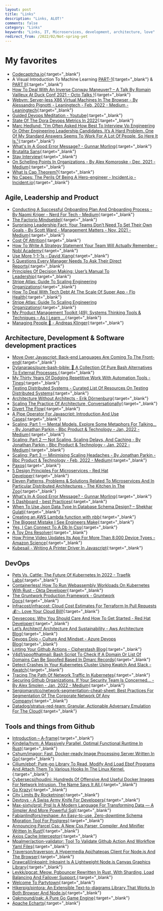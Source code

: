 ```yaml
---
layout: post
title: "Links"
description: "Links, ALOT!"
comments: false
category: "Links"
keywords: "Links, IT, Microservices, development, architecture, love"
redirect_from: /2022/02/Not-spring-yet
---
```

<!-- markdownlint-disable MD033 MD020 MD025-->
# My favorites<a name="favorites"></a>

- [Codecaptcha.io](https://www.codecaptcha.io/){:target="_blank"}
- A Visual Introduction To Machine Learning [PART-1](http://www.r2d3.us/visual-intro-to-machine-learning-part-1/){:target="_blank"} & [PART II](http://www.r2d3.us/visual-intro-to-machine-learning-part-2/){:target="_blank"}
- [How To Deal With An Inverse Conway Maneuver? – A Talk By Romain Vailleux At Duck Conf 2021 - Octo Talks !](https://blog.octo.com/how-to-deal-with-an-inverse-conway-maneuver-a-talk-by-romain-vailleux-at-duck-conf-2021/){:target="_blank"}
- [Webvm: Server-less X86 Virtual Machines In The Browser - By Alessandro Pignotti - Leaningtech - Feb, 2022 - Medium - Leaningtech](https://medium.com/leaningtech/webvm-client-side-x86-virtual-machines-in-the-browser-40a60170b361){:target="_blank"}
- [Guided Devops Meditation - Youtube](https://www.youtube.com/watch?v=epcbx5HkCbM){:target="_blank"}
- [State Of The Dora Devops Metrics In 2022](https://isthisit.nz/posts/2022/state-of-the-dora-devops-metrics/){:target="_blank"}
- [Marc Hedlund: "I’m Often Asked How Best To Interview Vp Engineering Or Other Engineering Leadership Candidates. It’s A Hard Problem. One Of My Standard Answers Seems To Work For A Lot Of People, So Here It Is."](https://twitter.com/marcprecipice/status/1479731951162380288){:target="_blank"}
- [What's In A Good Error Message? - Gunnar Morling](https://www.morling.dev/blog/whats-in-a-good-error-message/){:target="_blank"}
- [Brutalita Sans](https://brutalita.com/){:target="_blank"}
- [Stay Interview](https://www.protocol.com/workplace/stay-interview-relay-payments-retention){:target="_blank"}
- [On Schelling Points In Organizations - By Alex Komoroske - Dec, 2021 - Medium](https://medium.com/@komorama/on-schelling-points-in-organizations-e90647cdd81b){:target="_blank"}
- [What Is Cap Theorem?](https://softwaremill.com/what-is-cap-theorem/){:target="_blank"}
- [No Capes: The Perils Of Being A Hero-engineer - Incident.io - Incident.io](https://incident.io/blog/no-capes){:target="_blank"}

## Agile, Leadership and Product<a name="agile"></a>

- [Conducting A Successful Onboarding Plan And Onboarding Process - By Naomi Kriger - Nerd For Tech - Medium](https://medium.com/nerd-for-tech/conducting-a-successful-onboarding-plan-and-onboarding-process-6ec1b01ec2ae){:target="_blank"}
- [The Factorio Mindsetdel](https://www.thediff.co/p/the-factorio-mindset){:target="_blank"}
- [Surprising Leadership Fact: Your Teams Don’t Need To Set Their Own Goals - By Scott Ward - Management Matters - Nov, 2021 - Medium](https://medium.com/management-matters/surprising-leadership-fact-your-teams-dont-need-to-set-their-own-goals-2e8656236030){:target="_blank"}
- [Cost Of Attrition](https://benjiweber.co.uk/blog/2022/01/12/cost-of-attrition/){:target="_blank"}
- [How To Write A Strategy Statement Your Team Will Actually Remember - Nobl Academy](https://academy.nobl.io/how-to-write-a-strategy-your-team-will-remember/){:target="_blank"}
- [Use More 1-1-1s – David Xiang](https://davidxiang.com/2021/12/30/use-more-1-1-1s/){:target="_blank"}
- [5 Questions Every Manager Needs To Ask Their Direct Reports](https://hbr.org/2022/01/5-questions-every-manager-needs-to-ask-their-direct-reports?deliveryName=DM174434){:target="_blank"}
- [Principles Of Decision Making: User’s Manual To Leadership](https://codingsans.com/blog/principles-of-decision-making){:target="_blank"}
- [Stripe Atlas: Guide To Scaling Engineering Organizations](https://stripe.com/en-dk/atlas/guides/scaling-eng){:target="_blank"}
- [How To Deal With Tech Debt At The Scale Of Super App - Flo Health](https://medium.com/flo-health/how-to-deal-with-tech-debt-at-the-scale-of-super-app-90da136d576d){:target="_blank"}
- [Stripe Atlas: Guide To Scaling Engineering Organizations](https://stripe.com/en-dk/atlas/guides/scaling-eng){:target="_blank"}
- [My Product Management Toolkit (49): Systems Thinking Tools & Techniques – As I Learn …](https://marcabraham.com/2022/02/13/my-product-management-toolkit-49-system-thinking-tools-techniques/){:target="_blank"}
- [Managing People 🤯 - Andreas Klinger](https://klinger.io/posts/managing-people-%F0%9F%A4%AF){:target="_blank"}

## Architecture, Development & Software development practices <a name="development"></a>

- [Move Over Javascript: Back-end Languages Are Coming To The Front-end](https://github.com/readme/featured/server-side-languages-for-front-end){:target="_blank"}
- [Dylanaraps/pure-bash-bible: 📖 A Collection Of Pure Bash Alternatives To External Processes.](https://github.com/dylanaraps/pure-bash-bible){:target="_blank"}
- [My Thirty Years Of Dodging Repetitive Work With Automation Tools - Tines](https://www.tines.com/blog/my-thirty-years-of-dodging-repetitive-work-with-automation-tools){:target="_blank"}
- [Testing Distributed Systems - Curated List Of Resources On Testing Distributed Systems](https://asatarin.github.io/testing-distributed-systems/){:target="_blank"}
- [Architecture Without Architects - Erik Dörnenburg](https://www.youtube.com/watch?v=qVyt3qQ_7TA){:target="_blank"}
- [Scaling The Practice Of Architecture, Conversationally](https://martinfowler.com/articles/scaling-architecture-conversationally.html){:target="_blank"}
- [Divert The Flow](https://martinfowler.com/articles/patterns-legacy-displacement/divert-the-flow.html){:target="_blank"}
- [A Pipe Operator For Javascript: Introduction And Use Cases](https://2ality.com/2022/01/pipe-operator.html){:target="_blank"}
- [Scaling: Part 1 — Mental Models. Explore Some Metaphors For Talking… - By Jonathan Parkin - Bbc Product & Technology - Jan, 2022 - Medium](https://medium.com/bbc-design-engineering/scaling-part-1-mental-models-1b1945bd462f){:target="_blank"}
- [Scaling: Part 2 — Not Scaling, Scaling Delays, And Caching - By Jonathan Parkin - Bbc Product & Technology - Jan, 2022 - Medium](https://medium.com/bbc-design-engineering/scaling-part-2-not-scaling-scaling-delays-and-caching-ba9b49d57709){:target="_blank"}
- [Scaling: Part 3 — Minimising Scaling Headaches - By Jonathan Parkin - Bbc Product & Technology - Feb, 2022 - Medium](https://medium.com/bbc-design-engineering/scaling-part-3-minimising-scaling-headaches-774664bee539){:target="_blank"}
- [Paxos](https://martinfowler.com/articles/patterns-of-distributed-systems/paxos.html){:target="_blank"}
- [5 Design Principles For Microservices - Red Hat Developer](https://developers.redhat.com/articles/2022/01/11/5-design-principles-microservices#five_design_principles_for_microservices){:target="_blank"}
- [Eleven Patterns, Problems & Solutions Related To Microservices And In Particular Distributed Architectures - The Kitchen In The Zoo](http://blog.maxant.co.uk/pebble/2021/05/24/1621878436189.html){:target="_blank"}
- [What's In A Good Error Message? - Gunnar Morling](https://www.morling.dev/blog/whats-in-a-good-error-message/){:target="_blank"}
- [5 Dashboard - best Practices](https://www.influxdata.com/blog/5-dashboard-design-best-practices/){:target="_blank"}
- [When To Use Json Data Type In Database Schema Design? – Shekhar Gulati](https://shekhargulati.com/2022/01/08/when-to-use-json-data-type-in-database-schema-design/){:target="_blank"}
- [Creating an AWS Lambda function with nbb](https://blog.michielborkent.nl/aws-lambda-nbb.html){:target="_blank"}
- [The Biggest Mistake I See Engineers Make](https://www.thezbook.com/the-biggest-mistake-i-see-engineers-make/){:target="_blank"}
- [Yes, I Can Connect To A Db In Css](https://www.leemeichin.com/posts/yes-i-can-connect-to-a-db-in-css.html){:target="_blank"}
- [A Toy Dns Resolver](https://jvns.ca/blog/2022/02/01/a-dns-resolver-in-80-lines-of-go/){:target="_blank"}
- [How Prime Video Updates Its App For More Than 8,000 Device Types - Amazon Science](https://www.amazon.science/blog/how-prime-video-updates-its-app-for-more-than-8-000-device-types){:target="_blank"}
- [Kubesail - Writing A Printer Driver In Javascript](https://kubesail.com/blog/2022-02-01-printer-driver-in-javascript){:target="_blank"}

## DevOps<a name="devops"></a>

- [Pets Vs. Cattle: The Future Of Kubernetes In 2022 - Traefik Labs](https://traefik.io/blog/pets-vs-cattle-the-future-of-kubernetes-in-2022/){:target="_blank"}
- [Containerless! How To Run Webassembly Workloads On Kubernetes With Rust - Okta Developer](https://developer.okta.com/blog/2022/01/28/webassembly-on-kubernetes-with-rust){:target="_blank"}
- [The Gruntwork Production Framework - Gruntwork Docs](https://docs.gruntwork.io/guides/production-framework/){:target="_blank"}
- [Infracost/infracost: Cloud Cost Estimates For Terraform In Pull Requests💰📉 Love Your Cloud Bill!](https://github.com/infracost/infracost){:target="_blank"}
- [Devsecops: Why You Should Care And How To Get Started - Red Hat Developer](https://developers.redhat.com/articles/2022/01/27/devsecops-why-you-should-care-and-how-get-started#){:target="_blank"}
- [Let’s Architect! Architecture And Sustainability - Aws Architecture Blog](https://aws.amazon.com/blogs/architecture/lets-architect-1-architecture-and-sustainability/){:target="_blank"}
- [Devops Dojo – Culture And Mindset - Azure Devops Blog](https://devblogs.microsoft.com/devops/devops-dojo-culture-and-mindset/?WT.mc_id=DOP-MVP-4025064){:target="_blank"}
- [Linting Your Github Actions - Cipherstash Blog](https://cipherstash.com/blog/2021-11-25-linting-your-github-actions){:target="_blank"}
- [V4d1/spoofthatmail: Bash Script To Check If A Domain Or List Of Domains Can Be Spoofed Based In Dmarc Records](https://github.com/v4d1/SpoofThatMail){:target="_blank"}
- [Detect Crashes In Your Kubernetes Cluster Using Kwatch And Slack - Kwatch](https://kwatch.dev/blog/detect-crashes-in-your-cluster-using-kwatch-and-slack){:target="_blank"}
- [Tracing The Path Of Network Traffic In Kubernetes](https://learnk8s.io/kubernetes-network-packets){:target="_blank"}
- [Securing Github Organizations. If Your Security Team Is Concerned… - By Alex Smolen - Jan, 2022 - Medium](https://alsmola.medium.com/securing-github-organizations-9c33c850638){:target="_blank"}
- [Sergiomarotco/network-segmentation-cheat-sheet: Best Practices For Segmentation Of The Corporate Network Of Any Company](https://github.com/sergiomarotco/Network-segmentation-cheat-sheet){:target="_blank"}
- [Datadog/stratus-red-team: Granular, Actionable Adversary Emulation For The Cloud](https://github.com/DataDog/stratus-red-team){:target="_blank"}

## Tools and things from Github <a name="tools"></a>

- [Introduction – A-frame](https://aframe.io/docs/1.3.0/introduction/){:target="_blank"}
- [Kindelia/hvm: A Massively Parallel, Optimal Functional Runtime In Rust](https://github.com/Kindelia/HVM){:target="_blank"}
- [Cshum/imagor: Fast, Docker-ready Image Processing Server Written In Go](https://github.com/cshum/imagor){:target="_blank"}
- [Cilium/ebpf: Pure-go Library To Read, Modify And Load Ebpf Programs And Attach Them To Various Hooks In The Linux Kernel.](https://github.com/cilium/ebpf){:target="_blank"}
- [Cybersecsi/houdini: Hundreds Of Offensive And Useful Docker Images For Network Intrusion. The Name Says It All.](https://github.com/cybersecsi/HOUDINI){:target="_blank"}
- [Go Krazy](https://gokrazy.org/showcase/){:target="_blank"}
- [City Limits By Rocketnine](https://rocketnine.itch.io/citylimits){:target="_blank"}
- [Devtoys - A Swiss Army Knife For Developers](https://devtoys.app/){:target="_blank"}
- [Max-sixty/prql: Prql Is A Modern Language For Transforming Data — A Simpler And More Powerful Sql](https://github.com/max-sixty/prql){:target="_blank"}
- [Fabianlindfors/reshape: An Easy-to-use, Zero-downtime Schema Migration Tool For Postgres](https://github.com/fabianlindfors/reshape){:target="_blank"}
- [Announcing Parcel Css: A New Css Parser, Compiler, And Minifier Written In Rust!](https://parceljs.org/blog/parcel-css/){:target="_blank"}
- [Axios Cache Interceptor](https://axios-cache-interceptor.js.org/#/){:target="_blank"}
- [Mpalmer/action-validator: Tool To Validate Github Action And Workflow Yaml Files](https://github.com/mpalmer/action-validator){:target="_blank"}
- [Traverson/traverson: A Hypermedia Api/hateoas Client For Node.js And The Browser](https://github.com/traverson/traverson){:target="_blank"}
- [Drawcall/inkpaint: Inkpaint Is A Lightweight Node.js Canvas Graphics Library](https://github.com/drawcall/inkpaint){:target="_blank"}
- [Levkk/pgcat: Meow. Pgbouncer Rewritten In Rust, With Sharding, Load Balancing And Failover Support.](https://github.com/levkk/pgcat){:target="_blank"}
- [Welcome To Partytown](https://partytown.builder.io/){:target="_blank"}
- [Hikerpig/pintora: An Extensible Text-to-diagrams Library That Works In Both Browser And Node.js](https://github.com/hikerpig/pintora){:target="_blank"}
- [Oakmound/oak: A Pure Go Game Engine](https://github.com/oakmound/oak){:target="_blank"}
- [Apache Echarts](https://echarts.apache.org/en/index.html){:target="_blank"}
